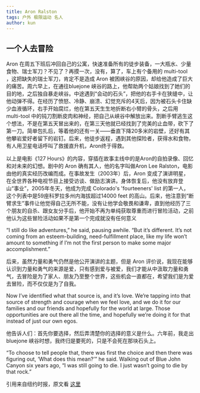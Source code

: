 ```yaml
---
title: Aron Ralston
tags: 户外 极限运动 名人
author: kun
---  
```


## 一个人去冒险

>
Aron 在周五下班后冲回自己的公寓，快速准备所有的徒步装备，一大瓶水、少量食物、瑞士军刀？不见了？再摸一次，没有，算了，车上有个备用的 multi-tool ，这把缺失的瑞士军刀，肯定不是造成 Aron 被困峡谷的原因，却给他造成了巨大的痛苦。周六早上，在通往bluejone 峡谷的路上，他帮助两个姑娘找到了她们的目的地，之后独自暴走峡谷。中途遇到“会动的石头”，把他的右手卡在狭缝中，让他动弹不得。在经历了愤怒、冷静、崩溃、幻觉充斥的4天后，因为被石头卡住缺少血液循环，右手开始腐烂，他在第五天生生地折断右小臂的骨头，之后用 multi-tool 中的钝刀割断皮肉和神经，把自己从峡谷中解放出来。割断手臂逃生这个想法，不是在第五天冒出来的，在第三天他就已经找到了完美的止血带，砍下了第一刀。简单包扎后，等着他的还有一关——垂直下降20多米的岩壁，还好有其他攀岩爱好者留下的岩钉。后来，他徒步返程，遇到其他探险者，获得水和食物，有人用卫星电话呼叫了救援直升机，Aron终于得救。
>

以上是电影《127 Hours》的内容，穿插在故事主线中的是Aron的自拍录像、回忆和对未来的幻想。剧中的 Aron 确有其人，他的名字叫做Aron Lee Ralston，电影由他的真实经历改编而成。在事故发生（2003年）后，Aron 变成了演讲明星，在全世界各种电视节目上接受访谈、做励志演讲。身体恢复后，他没有放弃登山“事业”，2005年冬天，他成为完成 Colorado's 'fourteeners' list 的第一人，这个列表中是59座科罗拉多州内海拔超过14000 feet 的高山。后来，他注意到“断臂求生”事件让他觉得自己无所不能，没有让他学会敬畏和谦卑，直到他经历了三个朋友的自杀、跟女友分手后，他开始不再为单纯获取尊重而进行冒险活动，之前他认为这些冒险活动如果不是第一个完成就没有任何意义


>
“I still do like adventures,” he said, pausing awhile. “But it’s different. It’s not coming from an esteem-building, need-fulfillment place, like my life won’t amount to something if I’m not the first person to make some major accomplishment.”
>


后来，虽然力量和勇气仍然是他公开演讲的主题，但是 Aron 评价说，我现在能够认识到力量和勇气的来源是爱，只有感到爱与被爱，我们才能从中汲取力量和勇气，去冒险是为了家人、朋友乃至整个世界，这些机会一直都在，希望我们是为爱去冒险，而不仅仅是为了自我。

>
Now I’ve identified what that source is, and it’s love. We’re tapping into that source of strength and courage when we feel love, and we do it for our families and our friends and hopefully for the world at large. Those opportunities are out there all the time, and hopefully we’re doing it for that instead of just our own egos.
>

他告诉人们：首先你要选择，然后弄清楚你的选择的意义是什么。六年前，我走出 bluejone 峡谷时想，我终归是要死的，只是不会死在那块石头上。

>
“To choose to tell people that, there was first the choice and then there was figuring out, ‘What does this mean?’” he said. Walking out of Blue John Canyon six years ago, “I was still going to die. I just wasn’t going to die by that rock.”
>

引用来自纽约时报，原文看 [这里](https://www.nytimes.com/2009/03/31/sports/othersports/01ralston.html)